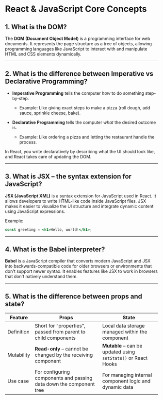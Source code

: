 
# React & JavaScript Core Concepts

## 1. What is the DOM?

The **DOM (Document Object Model)** is a programming interface for web documents. It represents the page structure as a tree of objects, allowing programming languages like JavaScript to interact with and manipulate HTML and CSS elements dynamically.

---

## 2. What is the difference between Imperative vs Declarative Programming?

- **Imperative Programming** tells the computer *how* to do something step-by-step.
  - Example: Like giving exact steps to make a pizza (roll dough, add sauce, sprinkle cheese, bake).
  
- **Declarative Programming** tells the computer *what* the desired outcome is.
  - Example: Like ordering a pizza and letting the restaurant handle the process.

In React, you write declaratively by describing what the UI should look like, and React takes care of updating the DOM.

---

## 3. What is JSX – the syntax extension for JavaScript?

**JSX (JavaScript XML)** is a syntax extension for JavaScript used in React. It allows developers to write HTML-like code inside JavaScript files. JSX makes it easier to visualize the UI structure and integrate dynamic content using JavaScript expressions.

Example:

```jsx
const greeting = <h1>Hello, world!</h1>;
```

---

## 4. What is the Babel interpreter?

**Babel** is a JavaScript compiler that converts modern JavaScript and JSX into backwards-compatible code for older browsers or environments that don't support newer syntax. It enables features like JSX to work in browsers that don't natively understand them.

---

## 5. What is the difference between props and state?

| Feature | Props | State |
|--------|-------|-------|
| Definition | Short for “properties”, passed from parent to child components | Local data storage managed within the component |
| Mutability | **Read-only** – cannot be changed by the receiving component | **Mutable** – can be updated using `setState()` or React Hooks |
| Use case | For configuring components and passing data down the component tree | For managing internal component logic and dynamic data |